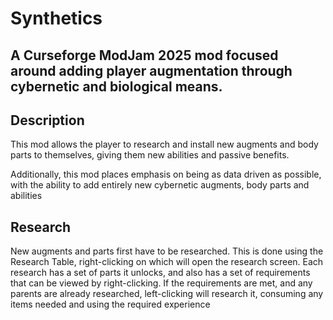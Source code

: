 # Synthetics

## A Curseforge ModJam 2025 mod focused around adding player augmentation through cybernetic and biological means.  

## Description
This mod allows the player to research and install new augments and body parts to themselves, giving them new abilities and passive benefits.

Additionally, this mod places emphasis on being as data driven as possible, with the ability to add entirely new cybernetic augments, body parts and abilities


## Research

New augments and parts first have to be researched. This is done using the Research Table, right-clicking on which will open the research screen.
Each research has a set of parts it unlocks, and also has a set of requirements that can be viewed by right-clicking. 
If the requirements are met, and any parents are already researched, left-clicking will research it, consuming any items needed and using the required experience